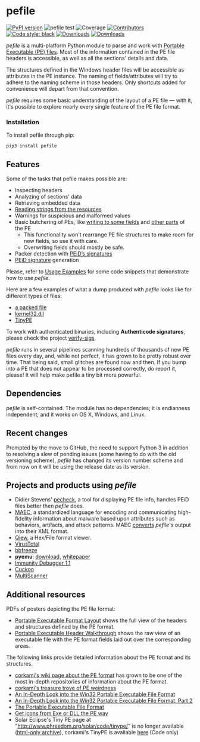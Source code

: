 # pefile

[![PyPI version](https://badge.fury.io/py/pefile.svg)](https://badge.fury.io/py/pefile)
![pefile test](https://github.com/erocarrera/pefile/actions/workflows/tests.yaml/badge.svg)
![Coverage](https://img.shields.io/endpoint?url=https://gist.githubusercontent.com/erocarrera/2150adbc4ea8c61e381fdb9da0943723/raw/covbadge.json)
[![Contributors](https://img.shields.io/github/contributors/erocarrera/pefile)](https://github.com/erocarrera/pefile/graphs/contributors)
[![Code style: black](https://img.shields.io/badge/code%20style-black-000000.svg)](https://github.com/ambv/black)
[![Downloads](https://static.pepy.tech/badge/pefile/month)](https://pepy.tech/project/pefile)
[![Downloads](https://static.pepy.tech/badge/pefile)](https://pepy.tech/project/pefile)


_pefile_ is a multi-platform Python module to parse and work with [Portable Executable (PE) files](http://en.wikipedia.org/wiki/Portable_Executable). Most of the information contained in the PE file headers is accessible, as well as all the sections' details and data.

The structures defined in the Windows header files will be accessible as attributes in the PE instance. The naming of fields/attributes will try to adhere to the naming scheme in those headers. Only shortcuts added for convenience will depart from that convention.

_pefile_ requires some basic understanding of the layout of a PE file — with it, it's possible to explore nearly every single feature of the PE file format.

### Installation

To install pefile through pip:

`pip3 install pefile`

## Features

Some of the tasks that pefile makes possible are:

* Inspecting headers
* Analyzing of sections' data
* Retrieving embedded data
* [Reading strings from the resources](https://github.com/erocarrera/pefile/blob/wiki/ReadingResourceStrings.md)
* Warnings for suspicious and malformed values
* Basic butchering of PEs, like [writing to some fields](https://github.com/erocarrera/pefile/blob/wiki/UsageExamples.md#reading-and-writing-standard-header-members) and [other parts](https://github.com/erocarrera/pefile/blob/wiki/ModifyingPEImageData.md) of the PE
  * This functionality won't rearrange PE file structures to make room for new fields, so use it with care.
  * Overwriting fields should mostly be safe.
* Packer detection with [PEiD’s signatures](https://github.com/erocarrera/pefile/blob/wiki/PEiDSignatures.md)
* [PEiD signature](https://github.com/erocarrera/pefile/blob/wiki/PEiDSignatures.md)  generation

Please, refer to [Usage Examples](https://github.com/erocarrera/pefile/blob/wiki/UsageExamples.md#introduction) for some code snippets that demonstrate how to use _pefile_.

Here are a few examples of what a dump produced with _pefile_ looks like for different types of files:

* [a packed file](https://github.com/erocarrera/pefile/blob/wiki/FullDump0x90.md)
* [kernel32.dll](https://github.com/erocarrera/pefile/blob/wiki/FullDumpKernel32.md)
* [TinyPE](https://github.com/erocarrera/pefile/blob/wiki/FullDumpTinyPE.md)

To work with authenticated binaries, including **Authenticode signatures**, please check the project [verify-sigs](http://code.google.com/p/verify-sigs).

_pefile_ runs in several pipelines scanning hundreds of thousands of new PE files every day, and, while not perfect, it has grown to be pretty robust over time. That being said, small glitches are found now and then. If you bump into a PE that does not appear to be processed correctly, do report it, please! It will help make pefile a tiny bit more powerful.

## Dependencies

_pefile_ is self-contained. The module has no dependencies; it is endianness independent; and it works on OS X, Windows, and Linux.

## Recent changes

Prompted by the move to GitHub, the need to support Python 3 in addition to resolving a slew of pending issues (some having to do with the old versioning scheme), _pefile_ has changed its version number scheme and from now on it will be using the release date as its version.

## Projects and products using _pefile_

  * Didier Stevens' [pecheck](https://blog.didierstevens.com/2018/06/12/update-pecheck-py-version-0-7-3/), a tool for displaying PE file info, handles PEiD files better then _pefile_ does.
  * [MAEC](http://maec.mitre.org), a standardized language for encoding and communicating high-fidelity information about malware based upon attributes such as behaviors, artifacts, and attack patterns. MAEC [converts](https://github.com/MAECProject/pefile-to-maec) _pefile_'s output into their XML format.
  * [Qiew](https://github.com/mtivadar/qiew), a Hex/File format viewer.
  * [VirusTotal](http://www.virustotal.com/)
  * [bbfreeze](http://pypi.python.org/pypi/bbfreeze)
  * **pyemu**: [download](http://www.openrce.org/repositories/browse/codypierce), [whitepaper](https://www.blackhat.com/presentations/bh-usa-07/Pierce/Whitepaper/bh-usa-07-pierce-WP.pdf)
  * [Immunity Debugger 1.1](http://www.openrce.org/blog/view/882/Immunity_Debugger_v1.1_Release)
  * [Cuckoo](http://docs.cuckoosandbox.org/en/latest)
  * [MultiScanner](https://github.com/MITRECND/multiscanner)

## Additional resources

PDFs of posters depicting the PE file format:

  * [Portable Executable Format Layout](https://drive.google.com/file/d/0B3_wGJkuWLytbnIxY1J5WUs4MEk/view?usp=sharing&resourcekey=0-n5zZ2UW39xVTH8ZSu6C2aQ) shows the full view of the headers and structures defined by the PE format.
  * [Portable Executable Header Walkthrough](https://drive.google.com/file/d/0B3_wGJkuWLytQmc2di0wajB1Xzg/view?resourcekey=0-coPypA_IwxaOCPwl1_4u2g) shows the raw view of an executable file with the PE format fields laid out over the corresponding areas.

The following links provide detailed information about the PE format and its structures.

  * [corkami's wiki page about the PE format](https://web.archive.org/web/20150821170441/https://code.google.com/p/corkami/wiki/PE) has grown to be one of the most in-depth repositories of information about the PE format.
  * [corkami's treasure trove of PE weirdness](https://github.com/corkami/pocs/tree/master/PE)
  * [An In-Depth Look into the Win32 Portable Executable File Format](https://docs.microsoft.com/en-us/archive/msdn-magazine/2002/february/inside-windows-win32-portable-executable-file-format-in-detail)
  * [An In-Depth Look into the Win32 Portable Executable File Format, Part 2](https://docs.microsoft.com/en-us/archive/msdn-magazine/2002/march/inside-windows-an-in-depth-look-into-the-win32-portable-executable-file-format-part-2)
  * [The Portable Executable File Format](http://www.csn.ul.ie/~caolan/publink/winresdump/winresdump/doc/pefile.html)
  * [Get icons from Exe or DLL the PE way](https://www.codeproject.com/Articles/9303/Get-icons-from-Exe-or-DLL-the-PE-way)
  * Solar Eclipse's Tiny PE page at "http://www.phreedom.org/solar/code/tinype/" is no longer available ([html-only archive](http://web.archive.org/web/20111001045025/http://www.phreedom.org/solar/code/tinype/)), corkami's TinyPE is available [here](https://github.com/corkami/pocs/blob/master/PE/tiny.asm) (Code only)
